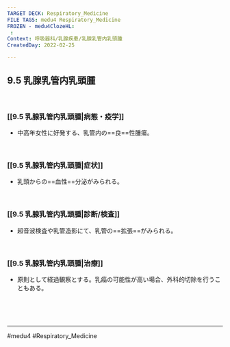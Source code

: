```yaml
---
TARGET DECK: Respiratory_Medicine
FILE TAGS: medu4 Respiratory_Medicine
FROZEN - medu4ClozeHL:
 : 
Context: 呼吸器科/乳腺疾患/乳腺乳管内乳頭腫
CreatedDay: 2022-02-25

---
```


## 9.5 乳腺乳管内乳頭腫

<br>

### [[9.5 乳腺乳管内乳頭腫|病態・疫学]]
* 中高年女性に好発する、乳管内の==良==性腫瘍。
<!--ID: 1645771914425-->


<br>

### [[9.5 乳腺乳管内乳頭腫|症状]]
* 乳頭からの==血性==分泌がみられる。
<!--ID: 1645771914437-->


<br>

### [[9.5 乳腺乳管内乳頭腫|診断/検査]]
* 超音波検査や乳管造影にて、乳管の==拡張==がみられる。
<!--ID: 1645771914445-->



<br>

### [[9.5 乳腺乳管内乳頭腫|治療]]
* 原則として経過観察とする。乳癌の可能性が高い場合、外科的切除を行うこともある。

<br><br><br>

---
#medu4 #Respiratory_Medicine